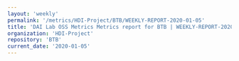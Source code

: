 ```yaml
---
layout: 'weekly'
permalink: '/metrics/HDI-Project/BTB/WEEKLY-REPORT-2020-01-05'
title: 'DAI Lab OSS Metrics Metrics report for BTB | WEEKLY-REPORT-2020-01-05'
organization: 'HDI-Project'
repository: 'BTB'
current_date: '2020-01-05'
---
```

